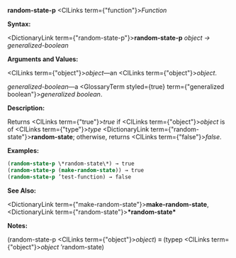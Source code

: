 **random-state-p** <ClLinks  term={"function"}><i>Function</i></ClLinks> 



**Syntax:** 



<DictionaryLink  term={"random-state-p"}><b>random-state-p</b></DictionaryLink> *object → generalized-boolean* 



**Arguments and Values:** 



<ClLinks  term={"object"}><i>object</i></ClLinks>—an <ClLinks  term={"object"}><i>object</i></ClLinks>. 



*generalized-boolean*—a <GlossaryTerm styled={true} term={"generalized boolean"}><i>generalized boolean</i></GlossaryTerm>. 



**Description:** 



Returns <ClLinks  term={"true"}><i>true</i></ClLinks> if <ClLinks  term={"object"}><i>object</i></ClLinks> is of <ClLinks  term={"type"}><i>type</i></ClLinks> <DictionaryLink  term={"random-state"}><b>random-state</b></DictionaryLink>; otherwise, returns <ClLinks  term={"false"}><i>false</i></ClLinks>. 



**Examples:**
```lisp
(random-state-p \*random-state\*) → true 
(random-state-p (make-random-state)) → true 
(random-state-p ’test-function) → false 
```
**See Also:** 



<DictionaryLink  term={"make-random-state"}><b>make-random-state</b></DictionaryLink>, <DictionaryLink  term={"random-state"}><b>\*random-state\*</b></DictionaryLink> 



**Notes:** 



(random-state-p <ClLinks  term={"object"}><i>object</i></ClLinks>) *≡* (typep <ClLinks  term={"object"}><i>object</i></ClLinks> ’random-state) 



